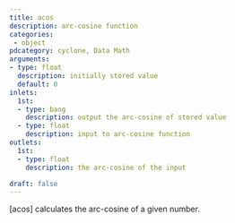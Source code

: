 ```yaml
---
title: acos
description: arc-cosine function
categories:
 - object
pdcategory: cyclone, Data Math
arguments:
- type: float
  description: initially stored value
  default: 0
inlets:
  1st:
  - type: bang
    description: output the arc-cosine of stored value
  - type: float
    description: input to arc-cosine function
outlets:
  1st:
  - type: float
    description: the arc-cosine of the input

draft: false
---
```


[acos] calculates the arc-cosine of a given number.

